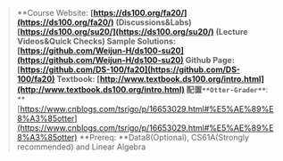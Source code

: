 > **Course Website: **[https://ds100.org/fa20/](https://ds100.org/fa20/) (Discussions&Labs)
> [https://ds100.org/su20/](https://ds100.org/su20/) (Lecture Videos&Quick Checks)
> **Sample Solutions:** [https://github.com/Weijun-H/ds100-su20](https://github.com/Weijun-H/ds100-su20)
> **Github Page:** [https://github.com/DS-100/fa20](https://github.com/DS-100/fa20)
> **Textbook:** [http://www.textbook.ds100.org/intro.html](http://www.textbook.ds100.org/intro.html)
> **配置**`**Otter-Grader**`**: **[https://www.cnblogs.com/tsrigo/p/16653029.html#%E5%AE%89%E8%A3%85otter](https://www.cnblogs.com/tsrigo/p/16653029.html#%E5%AE%89%E8%A3%85otter)
> **Prereq: **Data8(Optional), CS61A(Strongly recommended) and Linear Algebra


